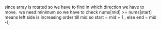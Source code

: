 since array is rotated so we have to find in which direction we have to move.
​
we need minimum so we have to check nums[mid] >= nums[start] means left side is increasing order till mid so start = mid + 1., else  end = mid -1;
​